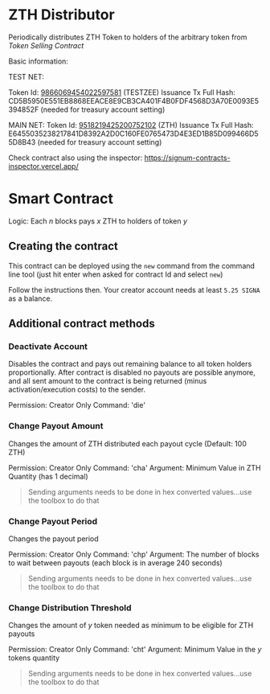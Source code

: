 # ZTH Distributor 

Periodically distributes ZTH Token to holders of the arbitrary token from _Token Selling Contract_


Basic information:


TEST NET:

Token Id: [9866069454022597581](https://chain.signum.network/tx/9866069454022597581) (TESTZEE)
Issuance Tx Full Hash: CD5B5950E551EB8868EEACE8E9CB3CA401F4B0FDF4568D3A70E0093E5394852F (needed for treasury account setting)


MAIN NET:
Token Id: [9518219425200752102](https://chain.signum.network/tx/9518219425200752102) (ZTH)
Issuance Tx Full Hash: E6455035238217841D8392A2D0C160FE0765473D4E3ED1B85D099466D55D8B43 (needed for treasury account setting)


Check contract also using the inspector: https://signum-contracts-inspector.vercel.app/


# Smart Contract

Logic: Each _n_ blocks pays _x_ ZTH to holders of token _y_


## Creating the contract

This contract can be deployed using the `new` command from the command line tool (just hit enter when asked for contract Id and select `new`)

Follow the instructions then. Your creator account needs at least `5.25 SIGNA` as a balance.

## Additional contract methods

### Deactivate Account

Disables the contract and pays out remaining balance to all token holders proportionally.
After contract is disabled no payouts are possible anymore, and all sent amount to the contract is being returned (minus activation/execution costs) to the sender.

Permission: Creator Only
Command: 'die'


### Change Payout Amount

Changes the amount of ZTH distributed each payout cycle (Default: 100 ZTH)

Permission: Creator Only
Command: 'cha'
Argument: Minimum Value in ZTH Quantity (has 1 decimal) 

> Sending arguments needs to be done in hex converted values...use the toolbox to do that

### Change Payout Period

Changes the payout period

Permission: Creator Only
Command: 'chp'
Argument: The number of blocks to wait between payouts (each block is in average 240 seconds)

> Sending arguments needs to be done in hex converted values...use the toolbox to do that

### Change Distribution Threshold

Changes the amount of _y_ token needed as minimum to be eligible for ZTH payouts

Permission: Creator Only
Command: 'cht'
Argument: Minimum Value in the _y_ tokens quantity 

> Sending arguments needs to be done in hex converted values...use the toolbox to do that
